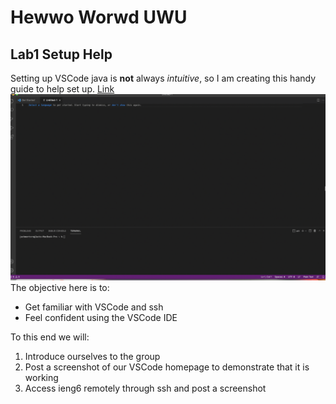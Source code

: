 # Hewwo Worwd UWU 
## Lab1 Setup Help
Setting up VSCode java is **not** always *intuitive*, so I am creating this handy guide to help set up. 
[Link](lab-report-1-week-2.mdl)
![Image](Lab2Screenshot.png)
The objective here is to:
* Get familiar with VSCode and ssh
* Feel confident using the VSCode IDE


To this end we will:
1. Introduce ourselves to the group
2. Post a screenshot of our VSCode homepage to demonstrate that it is working
3. Access ieng6 remotely through ssh and post a screenshot



